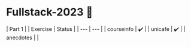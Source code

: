 # Fullstack-2023 🏫
| Part 1 |
| Exercise   | Status |
| ---        | ---    |
| courseinfo | ✔️     |
| unicafe    | ✔️     |
| anecdotes  |        |
